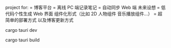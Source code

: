 project for:
= 博客平台
= 离线 PC 端记录笔记
= 自动同步 Web 端
未来设想
= 低代码个性生成 Web 界面 组件化形式（比如 2D 人物组件 音乐播放组件...）
= 超简单的部署方式 以及博客更新方式

cargo tauri dev

cargo tauri build
